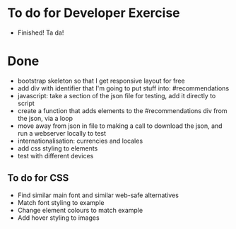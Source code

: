 # To do for Developer Exercise
- Finished! Ta da!

# Done

- bootstrap skeleton so that I get responsive layout for free
- add div with identifier that I'm going to put stuff into: #recommendations
- javascript: take a section of the json file for testing, add it directly to script
- create a function that adds elements to the #recommendations div from the json, via a loop
- move away from json in file to making a call to download the json, and run a webserver locally to test
- internationalisation: currencies and locales 
- add css styling to elements
- test with different devices

## To do for CSS
- Find similar main font and similar web-safe alternatives
- Match font styling to example 
- Change element colours to match example
- Add hover styling to images